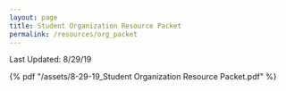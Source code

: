 ```yaml
---
layout: page
title: Student Organization Resource Packet
permalink: /resources/org_packet
---
```


Last Updated: 8/29/19<!--end_excerpt-->

{% pdf "/assets/8-29-19_Student Organization Resource Packet.pdf" %}

